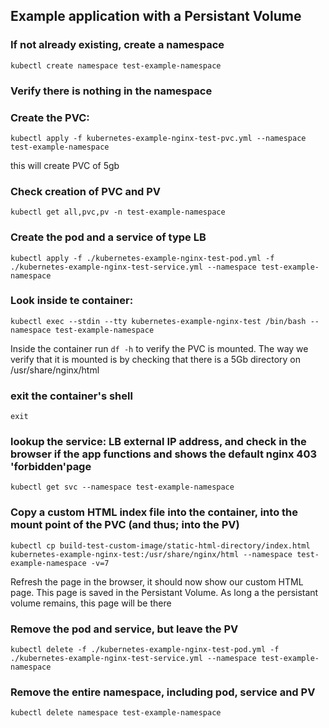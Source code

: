 
## Example application with a Persistant Volume

### If not already existing, create a namespace 

```kubectl create namespace test-example-namespace```

### Verify there is nothing in the namespace

### Create the PVC: 

```kubectl apply -f kubernetes-example-nginx-test-pvc.yml --namespace test-example-namespace```

this will create PVC of 5gb

### Check creation of PVC and PV

```kubectl get all,pvc,pv -n test-example-namespace``` 

### Create the pod and a service of type LB

```kubectl apply -f ./kubernetes-example-nginx-test-pod.yml -f ./kubernetes-example-nginx-test-service.yml --namespace test-example-namespace```

### Look inside te container:

```kubectl exec --stdin --tty kubernetes-example-nginx-test /bin/bash --namespace test-example-namespace```

Inside the container run ```df -h``` to verify the PVC is mounted. The way we verify that it is mounted is by checking that there is a 5Gb directory on /usr/share/nginx/html

### exit the container's shell

```exit``` 

### lookup the service: LB external IP address, and check in the browser if the app functions and shows the default nginx 403 'forbidden'page


```kubectl get svc --namespace test-example-namespace``` 

### Copy a custom HTML index file into the container, into the mount point of the PVC (and thus; into the PV)

```kubectl cp build-test-custom-image/static-html-directory/index.html kubernetes-example-nginx-test:/usr/share/nginx/html --namespace test-example-namespace -v=7```

Refresh the page in the browser, it should now show our custom HTML page. 
This page is saved in the Persistant Volume. As long a the persistant volume remains, this page will be there


### Remove the pod and service, but leave the PV


```kubectl delete -f ./kubernetes-example-nginx-test-pod.yml -f ./kubernetes-example-nginx-test-service.yml --namespace test-example-namespace```


### Remove the entire namespace, including pod, service and PV

```kubectl delete namespace test-example-namespace```
